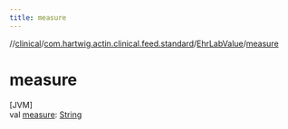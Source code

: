 ```yaml
---
title: measure
---
```

//[clinical](../../../index.html)/[com.hartwig.actin.clinical.feed.standard](../index.html)/[EhrLabValue](index.html)/[measure](measure.html)



# measure



[JVM]\
val [measure](measure.html): [String](https://kotlinlang.org/api/latest/jvm/stdlib/kotlin/-string/index.html)




